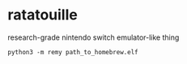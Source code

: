 # ratatouille
research-grade nintendo switch emulator-like thing

```
python3 -m remy path_to_homebrew.elf
```
